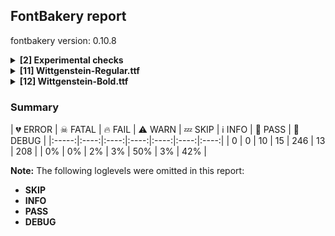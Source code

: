 ## FontBakery report

fontbakery version: 0.10.8

<details><summary><b>[2] Experimental checks</b></summary><div><details><summary>🔥 <b>FAIL:</b> Shapes languages in all GF glyphsets. (<a href="https://font-bakery.readthedocs.io/en/stable/fontbakery/profiles/googlefonts.html#com.google.fonts/check/glyphsets/shape_languages">com.google.fonts/check/glyphsets/shape_languages</a>)</summary><div>


* 🔥 **FAIL** GF_Latin_Core glyphset:

| Language | FAIL messages |
| :--- | :--- |
| nl_Latn (Dutch) | Shaper didn't attach acutecomb to J |
|  ^  | Shaper didn't attach acutecomb to j |
| ro_Latn (Romanian) | in Romanian, S-cedilla should become S-comma-accent; both buffers returned Scedilla=0+548 |

 [code: failed-language-shaping]
</div></details><details><summary>🔥 <b>FAIL:</b> Shapes languages in all GF glyphsets. (<a href="https://font-bakery.readthedocs.io/en/stable/fontbakery/profiles/googlefonts.html#com.google.fonts/check/glyphsets/shape_languages">com.google.fonts/check/glyphsets/shape_languages</a>)</summary><div>


* 🔥 **FAIL** GF_Latin_Core glyphset:

| Language | FAIL messages |
| :--- | :--- |
| nl_Latn (Dutch) | Shaper didn't attach acutecomb to J |
|  ^  | Shaper didn't attach acutecomb to j |
| ro_Latn (Romanian) | in Romanian, S-cedilla should become S-comma-accent; both buffers returned Scedilla=0+548 |

 [code: failed-language-shaping]
</div></details><br></div></details><details><summary><b>[11] Wittgenstein-Regular.ttf</b></summary><div><details><summary>🔥 <b>FAIL:</b> Checking OS/2 Metrics match hhea Metrics. (<a href="https://font-bakery.readthedocs.io/en/stable/fontbakery/profiles/universal.html#com.google.fonts/check/os2_metrics_match_hhea">com.google.fonts/check/os2_metrics_match_hhea</a>)</summary><div>


* 🔥 **FAIL** OS/2 sTypoAscender (950) and hhea ascent (1100) must be equal. [code: ascender]
</div></details><details><summary>🔥 <b>FAIL:</b> Font contains '.notdef' as its first glyph? (<a href="https://font-bakery.readthedocs.io/en/stable/fontbakery/profiles/universal.html#com.google.fonts/check/mandatory_glyphs">com.google.fonts/check/mandatory_glyphs</a>)</summary><div>


* 🔥 **FAIL** The '.notdef' glyph should contain a drawing, but it is blank. [code: notdef-is-blank]
</div></details><details><summary>🔥 <b>FAIL:</b> Check if each glyph has the recommended amount of contours. (<a href="https://font-bakery.readthedocs.io/en/stable/fontbakery/profiles/universal.html#com.google.fonts/check/contour_count">com.google.fonts/check/contour_count</a>)</summary><div>


* 🔥 **FAIL** The following glyphs have no contours even though they were expected to have some:

	- Glyph name: uni00B5	Expected: 1

	- Glyph name: onequarter	Expected: 3 or 4

	- Glyph name: onehalf	Expected: 3

	- Glyph name: threequarters	Expected: 3 or 4

	- Glyph name: pi	Expected: 1

	- Glyph name: uni2016	Expected: 2

	- Glyph name: minute	Expected: 1

	- Glyph name: second	Expected: 2

	- Glyph name: fraction	Expected: 1

	- Glyph name: colonmonetary	Expected: 1 or 3

	- Glyph name: uni20A6	Expected: 1, 3 or 5

	- Glyph name: uni20A9	Expected: 1, 3, 4 or 7

	- Glyph name: dong	Expected: 3 or 4

	- Glyph name: uni20AD	Expected: 1

	- Glyph name: uni20AE	Expected: 1

	- Glyph name: uni20B1	Expected: 1, 2 or 4

	- Glyph name: uni20B2	Expected: 1, 2 or 3

	- Glyph name: uni20B5	Expected: 1 or 2

	- Glyph name: uni20B8	Expected: 2

	- Glyph name: uni20BA	Expected: 1

	- Glyph name: uni20BC	Expected: 1

	- Glyph name: uni20BF	Expected: 3

	- Glyph name: uni2113	Expected: 2

	- Glyph name: uni2126	Expected: 1

	- Glyph name: estimated	Expected: 2

	- Glyph name: uni2153	Expected: 3

	- Glyph name: uni2154	Expected: 1 or 3

	- Glyph name: arrowleft	Expected: 1

	- Glyph name: arrowup	Expected: 1

	- Glyph name: arrowright	Expected: 1

	- Glyph name: arrowdown	Expected: 1

	- Glyph name: arrowboth	Expected: 1

	- Glyph name: arrowupdn	Expected: 1

	- Glyph name: uni2196	Expected: 1

	- Glyph name: uni2197	Expected: 1

	- Glyph name: uni2198	Expected: 1

	- Glyph name: uni2199	Expected: 1

	- Glyph name: emptyset	Expected: 3

	- Glyph name: uni2206	Expected: 2

	- Glyph name: filledbox	Expected: 1

	- Glyph name: uni25A1	Expected: 2

	- Glyph name: uni25AA	Expected: 1

	- Glyph name: uni25AB	Expected: 2

	- Glyph name: triagup	Expected: 1

	- Glyph name: uni25B3	Expected: 2

	- Glyph name: uni25B6	Expected: 1

	- Glyph name: uni25B7	Expected: 2

	- Glyph name: triagdn	Expected: 1

	- Glyph name: uni25BD	Expected: 2

	- Glyph name: uni25C0	Expected: 1

	- Glyph name: uni25C1	Expected: 2

	- Glyph name: uni25C6	Expected: 1

	- Glyph name: uni25C7	Expected: 2

	- Glyph name: circle	Expected: 2

	- Glyph name: uni25CC	Expected: 16 or 12

	- Glyph name: uni25CF	Expected: 1

	- Glyph name: uni27E8	Expected: 1

	- Glyph name: uni27E9	Expected: 1

	- Glyph name: arrowboth	Expected: 1

	- Glyph name: arrowdown	Expected: 1

	- Glyph name: arrowup	Expected: 1

	- Glyph name: arrowupdn	Expected: 1

	- Glyph name: circle	Expected: 2

	- Glyph name: colonmonetary	Expected: 1 or 3

	- Glyph name: dong	Expected: 3 or 4

	- Glyph name: emptyset	Expected: 3

	- Glyph name: estimated	Expected: 2

	- Glyph name: fraction	Expected: 1

	- Glyph name: onehalf	Expected: 3

	- Glyph name: onequarter	Expected: 3 or 4

	- Glyph name: pi	Expected: 1

	- Glyph name: threequarters	Expected: 3 or 4

	- Glyph name: triagdn	Expected: 1

	- Glyph name: triagup	Expected: 1

	- Glyph name: uni00B5	Expected: 1

	- Glyph name: uni2016	Expected: 2

	- Glyph name: uni20A6	Expected: 1, 3 or 5

	- Glyph name: uni20A9	Expected: 1, 3, 4 or 7

	- Glyph name: uni20AD	Expected: 1

	- Glyph name: uni20AE	Expected: 1

	- Glyph name: uni20B1	Expected: 1, 2 or 4

	- Glyph name: uni20B2	Expected: 1, 2 or 3

	- Glyph name: uni20B5	Expected: 1 or 2

	- Glyph name: uni20B8	Expected: 2

	- Glyph name: uni20BA	Expected: 1

	- Glyph name: uni20BC	Expected: 1

	- Glyph name: uni20BF	Expected: 3

	- Glyph name: uni2113	Expected: 2

	- Glyph name: uni2126	Expected: 1

	- Glyph name: uni2196	Expected: 1

	- Glyph name: uni2197	Expected: 1

	- Glyph name: uni2198	Expected: 1

	- Glyph name: uni2199	Expected: 1

	- Glyph name: uni2206	Expected: 2

	- Glyph name: uni25A1	Expected: 2

	- Glyph name: uni25AA	Expected: 1

	- Glyph name: uni25AB	Expected: 2

	- Glyph name: uni25B3	Expected: 2

	- Glyph name: uni25B6	Expected: 1

	- Glyph name: uni25B7	Expected: 2

	- Glyph name: uni25BD	Expected: 2

	- Glyph name: uni25C0	Expected: 1

	- Glyph name: uni25C1	Expected: 2

	- Glyph name: uni25C6	Expected: 1

	- Glyph name: uni25C7	Expected: 2

	- Glyph name: uni25CC	Expected: 16 or 12

	- Glyph name: uni25CF	Expected: 1

	- Glyph name: uni27E8	Expected: 1

	- Glyph name: uni27E9	Expected: 1
 [code: no-contour]
* ⚠ **WARN** This check inspects the glyph outlines and detects the total number of contours in each of them. The expected values are infered from the typical ammounts of contours observed in a large collection of reference font families. The divergences listed below may simply indicate a significantly different design on some of your glyphs. On the other hand, some of these may flag actual bugs in the font such as glyphs mapped to an incorrect codepoint. Please consider reviewing the design and codepoint assignment of these to make sure they are correct.

The following glyphs do not have the recommended number of contours:

	- Glyph name: aogonek	Contours detected: 3	Expected: 2

	- Glyph name: eogonek	Contours detected: 3	Expected: 2

	- Glyph name: Eng	Contours detected: 2	Expected: 1

	- Glyph name: eng	Contours detected: 2	Expected: 1

	- Glyph name: Uogonek	Contours detected: 2	Expected: 1

	- Glyph name: uogonek	Contours detected: 2	Expected: 1

	- Glyph name: lozenge	Contours detected: 12	Expected: 2

	- Glyph name: Eng	Contours detected: 2	Expected: 1

	- Glyph name: Uogonek	Contours detected: 2	Expected: 1

	- Glyph name: aogonek	Contours detected: 3	Expected: 2

	- Glyph name: eng	Contours detected: 2	Expected: 1

	- Glyph name: eogonek	Contours detected: 3	Expected: 2

	- Glyph name: lozenge	Contours detected: 12	Expected: 2

	- Glyph name: uogonek	Contours detected: 2	Expected: 1
 [code: contour-count]
</div></details><details><summary>🔥 <b>FAIL:</b> Check accent of Lcaron, dcaron, lcaron, tcaron (derived from com.google.fonts/check/alt_caron) (<a href="https://font-bakery.readthedocs.io/en/stable/fontbakery/profiles/universal.html#com.google.fonts/check/alt_caron">com.google.fonts/check/alt_caron</a>)</summary><div>


* 🔥 **FAIL** Lcaron uses component uni030C. [code: wrong-mark]
* 🔥 **FAIL** dcaron uses component uni030C. [code: wrong-mark]
* 🔥 **FAIL** lcaron uses component uni030C. [code: wrong-mark]
* 🔥 **FAIL** tcaron uses component uni030C. [code: wrong-mark]
</div></details><details><summary>⚠ <b>WARN:</b> Checking OS/2 achVendID. (<a href="https://font-bakery.readthedocs.io/en/stable/fontbakery/profiles/googlefonts.html#com.google.fonts/check/vendor_id">com.google.fonts/check/vendor_id</a>)</summary><div>


* ⚠ **WARN** OS/2 VendorID value 'TBLD' is not yet recognized. If you registered it recently, then it's safe to ignore this warning message. Otherwise, you should set it to your own unique 4 character code, and register it with Microsoft at https://www.microsoft.com/typography/links/vendorlist.aspx
 [code: unknown]
</div></details><details><summary>⚠ <b>WARN:</b> Check for codepoints not covered by METADATA subsets. (<a href="https://font-bakery.readthedocs.io/en/stable/fontbakery/profiles/googlefonts.html#com.google.fonts/check/metadata/unreachable_subsetting">com.google.fonts/check/metadata/unreachable_subsetting</a>)</summary><div>


* ⚠ **WARN** The following codepoints supported by the font are not covered by
    any subsets defined in the font's metadata file, and will never
    be served. You can solve this by either manually adding additional
    subset declarations to METADATA.pb, or by editing the glyphset
    definitions.

 * U+02C7 CARON: try adding one of: tifinagh, yi, canadian-aboriginal
 * U+02D8 BREVE: try adding one of: yi, canadian-aboriginal
 * U+02D9 DOT ABOVE: try adding one of: yi, canadian-aboriginal
 * U+02DB OGONEK: try adding one of: yi, canadian-aboriginal
 * U+02DD DOUBLE ACUTE ACCENT: not included in any glyphset definition
 * U+0302 COMBINING CIRCUMFLEX ACCENT: try adding one of: cherokee, tifinagh, math, coptic
 * U+0306 COMBINING BREVE: try adding one of: tifinagh, old-permic
 * U+0307 COMBINING DOT ABOVE: try adding one of: coptic, canadian-aboriginal, tai-le, syriac, tifinagh, malayalam, math, old-permic
 * U+030A COMBINING RING ABOVE: try adding syriac
 * U+030B COMBINING DOUBLE ACUTE ACCENT: try adding one of: cherokee, osage
 * U+030C COMBINING CARON: try adding one of: cherokee, tai-le
 * U+0312 COMBINING TURNED COMMA ABOVE: not included in any glyphset definition
 * U+0326 COMBINING COMMA BELOW: not included in any glyphset definition
 * U+0327 COMBINING CEDILLA: not included in any glyphset definition
 * U+0328 COMBINING OGONEK: not included in any glyphset definition
 * U+03C0 GREEK SMALL LETTER PI: try adding one of: greek, math, yi
 * U+0E3F THAI CURRENCY SYMBOL BAHT: try adding thai
 * U+1EBC LATIN CAPITAL LETTER E WITH TILDE: try adding vietnamese
 * U+1EBD LATIN SMALL LETTER E WITH TILDE: try adding vietnamese
 * U+2000 EN QUAD: not included in any glyphset definition
 * U+2001 EM QUAD: not included in any glyphset definition
 * U+2003 EM SPACE: try adding nushu
 * U+2004 THREE-PER-EM SPACE: not included in any glyphset definition
 * U+2005 FOUR-PER-EM SPACE: not included in any glyphset definition
 * U+2006 SIX-PER-EM SPACE: not included in any glyphset definition
 * U+2007 FIGURE SPACE: not included in any glyphset definition
 * U+2008 PUNCTUATION SPACE: not included in any glyphset definition
 * U+200A HAIR SPACE: not included in any glyphset definition
 * U+200C ZERO WIDTH NON-JOINER: try adding one of: buginese, rejang, nko, siddham, syloti-nagri, limbu, modi, tibetan, gujarati, kannada, thai, tai-le, brahmi, kharoshthi, khojki, tifinagh, malayalam, sundanese, mongolian, tai-tham, sogdian, tai-viet, chakma, saurashtra, tagalog, new-tai-lue, grantha, balinese, mahajani, pahawh-hmong, kayah-li, thaana, javanese, sinhala, telugu, gunjala-gondi, newa, phags-pa, psalter-pahlavi, batak, devanagari, dogra, duployan, tagbanwa, hatran, bengali, lepcha, myanmar, cham, oriya, mandaic, manichaean, khmer, khudawadi, tirhuta, gurmukhi, kaithi, tamil, yi, avestan, syriac, warang-citi, sharada, takri, buhid, hanunoo, hanifi-rohingya, meetei-mayek
 * U+200D ZERO WIDTH JOINER: try adding one of: buginese, rejang, nko, siddham, syloti-nagri, limbu, modi, tibetan, gujarati, kannada, thai, tai-le, brahmi, kharoshthi, khojki, tifinagh, malayalam, sundanese, mongolian, tai-tham, tai-viet, chakma, saurashtra, tagalog, new-tai-lue, grantha, balinese, mahajani, pahawh-hmong, kayah-li, thaana, javanese, sinhala, telugu, gunjala-gondi, newa, phags-pa, psalter-pahlavi, batak, devanagari, dogra, duployan, old-hungarian, tagbanwa, bengali, lepcha, myanmar, cham, oriya, emoji, mandaic, manichaean, tirhuta, khudawadi, gurmukhi, kaithi, tamil, yi, avestan, syriac, warang-citi, sharada, takri, buhid, hanunoo, hanifi-rohingya, meetei-mayek
 * U+200E LEFT-TO-RIGHT MARK: try adding one of: phags-pa, syriac, nko, thaana
 * U+200F RIGHT-TO-LEFT MARK: try adding one of: phags-pa, syriac, nko, thaana
 * U+2016 DOUBLE VERTICAL LINE: not included in any glyphset definition
 * U+2021 DOUBLE DAGGER: try adding adlam
 * U+202F NARROW NO-BREAK SPACE: try adding one of: mongolian, yi
 * U+2030 PER MILLE SIGN: try adding adlam
 * U+205F MEDIUM MATHEMATICAL SPACE: not included in any glyphset definition
 * U+2075 SUPERSCRIPT FIVE: not included in any glyphset definition
 * U+2076 SUPERSCRIPT SIX: not included in any glyphset definition
 * U+2077 SUPERSCRIPT SEVEN: not included in any glyphset definition
 * U+2078 SUPERSCRIPT EIGHT: not included in any glyphset definition
 * U+2079 SUPERSCRIPT NINE: not included in any glyphset definition
 * U+2081 SUBSCRIPT ONE: not included in any glyphset definition
 * U+2082 SUBSCRIPT TWO: not included in any glyphset definition
 * U+2083 SUBSCRIPT THREE: not included in any glyphset definition
 * U+2084 SUBSCRIPT FOUR: not included in any glyphset definition
 * U+2085 SUBSCRIPT FIVE: not included in any glyphset definition
 * U+2086 SUBSCRIPT SIX: not included in any glyphset definition
 * U+2087 SUBSCRIPT SEVEN: not included in any glyphset definition
 * U+2088 SUBSCRIPT EIGHT: not included in any glyphset definition
 * U+2089 SUBSCRIPT NINE: not included in any glyphset definition
 * U+2126 OHM SIGN: not included in any glyphset definition
 * U+212E ESTIMATED SYMBOL: not included in any glyphset definition
 * U+2153 VULGAR FRACTION ONE THIRD: not included in any glyphset definition
 * U+2154 VULGAR FRACTION TWO THIRDS: not included in any glyphset definition
 * U+2190 LEFTWARDS ARROW: try adding one of: symbols, math
 * U+2192 RIGHTWARDS ARROW: try adding one of: symbols, math
 * U+2194 LEFT RIGHT ARROW: try adding one of: symbols, emoji, math
 * U+2195 UP DOWN ARROW: try adding one of: symbols, emoji, math
 * U+2196 NORTH WEST ARROW: try adding one of: symbols, emoji, math
 * U+2197 NORTH EAST ARROW: try adding one of: symbols, emoji, math
 * U+2198 SOUTH EAST ARROW: try adding one of: symbols, emoji, math
 * U+2199 SOUTH WEST ARROW: try adding one of: symbols, emoji, math
 * U+2202 PARTIAL DIFFERENTIAL: try adding math
 * U+2205 EMPTY SET: try adding math
 * U+2206 INCREMENT: try adding math
 * U+220F N-ARY PRODUCT: try adding math
 * U+2211 N-ARY SUMMATION: try adding math
 * U+221A SQUARE ROOT: try adding math
 * U+221E INFINITY: try adding math
 * U+222B INTEGRAL: try adding math
 * U+2248 ALMOST EQUAL TO: try adding math
 * U+2260 NOT EQUAL TO: try adding math
 * U+2264 LESS-THAN OR EQUAL TO: try adding math
 * U+2265 GREATER-THAN OR EQUAL TO: try adding math
 * U+25A0 BLACK SQUARE: try adding symbols
 * U+25A1 WHITE SQUARE: try adding symbols
 * U+25AA BLACK SMALL SQUARE: try adding one of: symbols, emoji
 * U+25AB WHITE SMALL SQUARE: try adding one of: symbols, emoji
 * U+25B2 BLACK UP-POINTING TRIANGLE: try adding symbols
 * U+25B3 WHITE UP-POINTING TRIANGLE: try adding one of: symbols, math
 * U+25B4 BLACK UP-POINTING SMALL TRIANGLE: try adding symbols
 * U+25B5 WHITE UP-POINTING SMALL TRIANGLE: try adding symbols
 * U+25B6 BLACK RIGHT-POINTING TRIANGLE: try adding one of: symbols, emoji
 * U+25B7 WHITE RIGHT-POINTING TRIANGLE: try adding one of: symbols, math
 * U+25B8 BLACK RIGHT-POINTING SMALL TRIANGLE: try adding symbols
 * U+25B9 WHITE RIGHT-POINTING SMALL TRIANGLE: try adding symbols
 * U+25BC BLACK DOWN-POINTING TRIANGLE: try adding symbols
 * U+25BD WHITE DOWN-POINTING TRIANGLE: try adding one of: symbols, math
 * U+25BE BLACK DOWN-POINTING SMALL TRIANGLE: try adding symbols
 * U+25BF WHITE DOWN-POINTING SMALL TRIANGLE: try adding symbols
 * U+25C0 BLACK LEFT-POINTING TRIANGLE: try adding one of: symbols, emoji
 * U+25C1 WHITE LEFT-POINTING TRIANGLE: try adding one of: symbols, math
 * U+25C2 BLACK LEFT-POINTING SMALL TRIANGLE: try adding symbols
 * U+25C3 WHITE LEFT-POINTING SMALL TRIANGLE: try adding symbols
 * U+25C6 BLACK DIAMOND: try adding symbols
 * U+25C7 WHITE DIAMOND: try adding symbols
 * U+25CA LOZENGE: try adding one of: symbols, math
 * U+25CB WHITE CIRCLE: try adding symbols
 * U+25CC DOTTED CIRCLE: try adding one of: buginese, nko, siddham, syloti-nagri, khojki, elbasan, wancho, old-permic, sogdian, grantha, balinese, thaana, javanese, telugu, psalter-pahlavi, batak, bengali, lepcha, myanmar, mandaic, ahom, gurmukhi, tamil, takri, hebrew, tai-le, brahmi, music, sundanese, bhaiksuki, mahajani, pahawh-hmong, kayah-li, miao, symbols, duployan, cham, manichaean, marchen, khudawadi, tirhuta, syriac, hanifi-rohingya, rejang, limbu, gujarati, adlam, kannada, thai, kharoshthi, tifinagh, malayalam, osage, mongolian, tai-viet, chakma, tagalog, new-tai-lue, soyombo, gunjala-gondi, phags-pa, dogra, tagbanwa, oriya, sharada, yi, meetei-mayek, buhid, hanunoo, coptic, modi, tibetan, lao, zanabazar-square, sinhala, newa, mende-kikakui, devanagari, masaram-gondi, math, khmer, kaithi, caucasian-albanian, bassa-vah
 * U+25CF BLACK CIRCLE: try adding symbols
 * U+25E6 WHITE BULLET: try adding symbols
 * U+27E8 MATHEMATICAL LEFT ANGLE BRACKET: try adding math
 * U+27E9 MATHEMATICAL RIGHT ANGLE BRACKET: try adding math

Or you can add the above codepoints to one of the subsets supported by the font: `cyrillic-ext`, `latin`, `latin-ext` [code: unreachable-subsetting]
</div></details><details><summary>⚠ <b>WARN:</b> Ensure fonts have ScriptLangTags declared on the 'meta' table. (<a href="https://font-bakery.readthedocs.io/en/stable/fontbakery/profiles/googlefonts.html#com.google.fonts/check/meta/script_lang_tags">com.google.fonts/check/meta/script_lang_tags</a>)</summary><div>


* ⚠ **WARN** This font file does not have a 'meta' table. [code: lacks-meta-table]
</div></details><details><summary>⚠ <b>WARN:</b> Check font contains no unreachable glyphs (<a href="https://font-bakery.readthedocs.io/en/stable/fontbakery/profiles/universal.html#com.google.fonts/check/unreachable_glyphs">com.google.fonts/check/unreachable_glyphs</a>)</summary><div>


* ⚠ **WARN** The following glyphs could not be reached by codepoint or substitution rules:

	- eight.dnom

	- eight.numr

	- eight.tf

	- five.dnom

	- five.numr

	- five.tf

	- four.dnom

	- four.numr

	- four.tf

	- i.loclTRK

	- nine.dnom

	- nine.numr

	- nine.tf

	- one.dnom

	- one.numr

	- one.tf

	- periodcentered.loclCAT

	- periodcentered.loclCAT.case

	- seven.dnom

	- seven.numr

	- seven.tf

	- six.dnom

	- six.numr

	- six.tf

	- three.dnom

	- three.numr

	- three.tf

	- two.dnom

	- two.numr

	- two.tf

	- uni004A0301

	- uni006A0301

	- uni013B.loclMAH

	- uni013C.loclMAH

	- uni0145.loclMAH

	- uni0146.loclMAH

	- uni030C.alt

	- uni0326.loclMAH

	- zero.dnom

	- zero.numr

	- zero.tf

	- zero.zero
 [code: unreachable-glyphs]
</div></details><details><summary>⚠ <b>WARN:</b> Do any segments have colinear vectors? (<a href="https://font-bakery.readthedocs.io/en/stable/fontbakery/profiles/<Section: Outline Correctness Checks>.html#com.google.fonts/check/outline_colinear_vectors">com.google.fonts/check/outline_colinear_vectors</a>)</summary><div>


* ⚠ **WARN** The following glyphs have colinear vectors:

	* b (U+0062): L<<155.0,794.0>--<153.0,718.0>> -> L<<153.0,718.0>--<153.0,466.0>>

	* d (U+0064): L<<483.0,811.0>--<478.0,735.0>> -> L<<478.0,735.0>--<478.0,57.0>>

	* dcaron (U+010F): L<<483.0,811.0>--<478.0,735.0>> -> L<<478.0,735.0>--<478.0,57.0>>

	* dcroat (U+0111): L<<483.0,811.0>--<478.0,735.0>> -> L<<478.0,735.0>--<478.0,639.0>>

	* dotlessi (U+0131): L<<221.0,510.0>--<219.0,434.0>> -> L<<219.0,434.0>--<219.0,51.0>>

	* eng (U+014B): L<<197.0,510.0>--<204.0,434.0>> -> L<<204.0,434.0>--<204.0,431.0>>

	* h (U+0068): L<<196.0,794.0>--<194.0,718.0>> -> L<<194.0,718.0>--<194.0,448.0>>

	* hbar (U+0127): L<<196.0,794.0>--<194.0,718.0>> -> L<<194.0,718.0>--<194.0,639.0>>

	* i (U+0069): L<<221.0,510.0>--<219.0,434.0>> -> L<<219.0,434.0>--<219.0,51.0>>

	* iacute (U+00ED): L<<221.0,510.0>--<219.0,434.0>> -> L<<219.0,434.0>--<219.0,51.0>>

	* icircumflex (U+00EE): L<<221.0,510.0>--<219.0,434.0>> -> L<<219.0,434.0>--<219.0,51.0>>

	* idieresis (U+00EF): L<<221.0,510.0>--<219.0,434.0>> -> L<<219.0,434.0>--<219.0,51.0>>

	* igrave (U+00EC): L<<221.0,510.0>--<219.0,434.0>> -> L<<219.0,434.0>--<219.0,51.0>>

	* ij (U+0133): L<<221.0,510.0>--<219.0,434.0>> -> L<<219.0,434.0>--<219.0,51.0>>

	* ij (U+0133): L<<475.0,510.0>--<473.0,434.0>> -> L<<473.0,434.0>--<473.0,50.0>>

	* imacron (U+012B): L<<221.0,510.0>--<219.0,434.0>> -> L<<219.0,434.0>--<219.0,51.0>>

	* iogonek (U+012F): L<<221.0,510.0>--<219.0,434.0>> -> L<<219.0,434.0>--<219.0,51.0>>

	* itilde (U+0129): L<<221.0,510.0>--<219.0,434.0>> -> L<<219.0,434.0>--<219.0,51.0>>

	* j (U+006A): L<<217.0,510.0>--<215.0,434.0>> -> L<<215.0,434.0>--<215.0,50.0>>

	* k (U+006B): L<<206.0,794.0>--<204.0,718.0>> -> L<<204.0,718.0>--<204.0,255.0>>

	* l (U+006C): L<<211.0,794.0>--<209.0,718.0>> -> L<<209.0,718.0>--<209.0,50.0>>

	* lacute (U+013A): L<<211.0,794.0>--<209.0,718.0>> -> L<<209.0,718.0>--<209.0,50.0>>

	* lcaron (U+013E): L<<211.0,794.0>--<209.0,718.0>> -> L<<209.0,718.0>--<209.0,50.0>>

	* lslash (U+0142): L<<211.0,794.0>--<209.0,718.0>> -> L<<209.0,718.0>--<209.0,454.0>>

	* n (U+006E): L<<197.0,510.0>--<204.0,434.0>> -> L<<204.0,434.0>--<204.0,431.0>>

	* nacute (U+0144): L<<197.0,510.0>--<204.0,434.0>> -> L<<204.0,434.0>--<204.0,431.0>>

	* ncaron (U+0148): L<<197.0,510.0>--<204.0,434.0>> -> L<<204.0,434.0>--<204.0,431.0>>

	* ntilde (U+00F1): L<<197.0,510.0>--<204.0,434.0>> -> L<<204.0,434.0>--<204.0,431.0>>

	* r (U+0072): L<<198.0,509.0>--<202.0,434.0>> -> L<<202.0,434.0>--<202.0,400.0>>

	* racute (U+0155): L<<198.0,509.0>--<202.0,434.0>> -> L<<202.0,434.0>--<202.0,400.0>>

	* rcaron (U+0159): L<<198.0,509.0>--<202.0,434.0>> -> L<<202.0,434.0>--<202.0,400.0>>

	* thorn (U+00FE): L<<201.0,794.0>--<199.0,718.0>> -> L<<199.0,718.0>--<199.0,466.0>>

	* uni0137 (U+0137): L<<206.0,794.0>--<204.0,718.0>> -> L<<204.0,718.0>--<204.0,255.0>>

	* uni013C (U+013C): L<<211.0,794.0>--<209.0,718.0>> -> L<<209.0,718.0>--<209.0,50.0>>

	* uni0146 (U+0146): L<<197.0,510.0>--<204.0,434.0>> -> L<<204.0,434.0>--<204.0,431.0>>

	* uni0157 (U+0157): L<<198.0,509.0>--<202.0,434.0>> -> L<<202.0,434.0>--<202.0,400.0>>

	* uni0237 (U+0237): L<<217.0,510.0>--<215.0,434.0>> -> L<<215.0,434.0>--<215.0,50.0>>

	* uni1EF9 (U+1EF9): L<<491.0,450.0>--<300.0,0.0>> -> L<<300.0,0.0>--<209.0,-216.0>>

	* y (U+0079): L<<491.0,450.0>--<300.0,0.0>> -> L<<300.0,0.0>--<209.0,-216.0>>

	* yacute (U+00FD): L<<491.0,450.0>--<300.0,0.0>> -> L<<300.0,0.0>--<209.0,-216.0>>

	* ycircumflex (U+0177): L<<491.0,450.0>--<300.0,0.0>> -> L<<300.0,0.0>--<209.0,-216.0>>

	* ydieresis (U+00FF): L<<491.0,450.0>--<300.0,0.0>> -> L<<300.0,0.0>--<209.0,-216.0>>

	* ygrave (U+1EF3): L<<491.0,450.0>--<300.0,0.0>> -> L<<300.0,0.0>--<209.0,-216.0>> [code: found-colinear-vectors]
</div></details><details><summary>⚠ <b>WARN:</b> Do outlines contain any semi-vertical or semi-horizontal lines? (<a href="https://font-bakery.readthedocs.io/en/stable/fontbakery/profiles/<Section: Outline Correctness Checks>.html#com.google.fonts/check/outline_semi_vertical">com.google.fonts/check/outline_semi_vertical</a>)</summary><div>


* ⚠ **WARN** The following glyphs have semi-vertical/semi-horizontal lines:

	* four (U+0034): L<<435.0,185.0>--<434.0,0.0>>

	* four (U+0034): L<<436.0,698.0>--<435.0,256.0>>

	* one (U+0031): L<<353.0,700.0>--<351.0,50.0>>

	* section (U+00A7): L<<140.0,-177.0>--<141.0,-38.0>>

	* section (U+00A7): L<<489.0,678.0>--<488.0,549.0>>

	* uni00B9 (U+00B9): L<<353.0,700.0>--<351.0,50.0>>

	* uni2074 (U+2074): L<<435.0,185.0>--<434.0,0.0>>

	* uni2074 (U+2074): L<<436.0,698.0>--<435.0,256.0>>

	* uni2081 (U+2081): L<<353.0,700.0>--<351.0,50.0>>

	* uni2084 (U+2084): L<<435.0,185.0>--<434.0,0.0>>

	* uni2084 (U+2084): L<<436.0,698.0>--<435.0,256.0>> [code: found-semi-vertical]
</div></details><details><summary>⚠ <b>WARN:</b> Ensure soft_dotted characters lose their dot when combined with marks that replace the dot. (<a href="https://font-bakery.readthedocs.io/en/stable/fontbakery/profiles/<Section: Shaping Checks>.html#com.google.fonts/check/soft_dotted">com.google.fonts/check/soft_dotted</a>)</summary><div>


* ⚠ **WARN** The dot of soft dotted characters used in orthographies _must_ disappear in the following strings: i̊ i̋ j̀ j́ j̃ j̄ j̈ į̀ į́ į̂ į̃ į̄ į̌

The dot of soft dotted characters _should_ disappear in other cases, for example: ĭ i̇ ǐ i̒ ĭ̦ i̦̇ i̦̊ i̦̋ ǐ̦ i̦̒ ĭ̧ i̧̇ i̧̊ i̧̋ ǐ̧ i̧̒ ĵ j̆ j̇ j̊

Your font fully covers the following languages that require the soft-dotted feature: Lithuanian (Latn, 2,357,094 speakers). 

Your font does *not* cover the following languages that require the soft-dotted feature: Belarusian (Cyrl, 10,064,517 speakers), Zapotec (Latn, 490,000 speakers), Ukrainian (Cyrl, 29,273,587 speakers), Navajo (Latn, 166,319 speakers), Southern Kisi (Latn, 360,000 speakers), Sar (Latn, 500,000 speakers), Gulay (Latn, 250,478 speakers), Koonzime (Latn, 40,000 speakers), Ma’di (Latn, 584,000 speakers), Fur (Latn, 1,230,163 speakers), Bafut (Latn, 158,146 speakers), Ejagham (Latn, 120,000 speakers), Mfumte (Latn, 79,000 speakers), Dutch (Latn, 31,709,104 speakers), Ijo, Southeast (Latn, 2,471,000 speakers), Avokaya (Latn, 100,000 speakers), Basaa (Latn, 332,940 speakers), Dan (Latn, 1,099,244 speakers), Ebira (Latn, 2,200,000 speakers), Mango (Latn, 77,000 speakers), Nateni (Latn, 100,000 speakers), Lugbara (Latn, 2,200,000 speakers), Mundani (Latn, 34,000 speakers), Bete-Bendi (Latn, 100,000 speakers), South Central Banda (Latn, 244,000 speakers), Aghem (Latn, 38,843 speakers), Kom (Latn, 360,685 speakers), Nzakara (Latn, 50,000 speakers), Igbo (Latn, 27,823,640 speakers). [code: soft-dotted]
</div></details><br></div></details><details><summary><b>[12] Wittgenstein-Bold.ttf</b></summary><div><details><summary>🔥 <b>FAIL:</b> Checking OS/2 Metrics match hhea Metrics. (<a href="https://font-bakery.readthedocs.io/en/stable/fontbakery/profiles/universal.html#com.google.fonts/check/os2_metrics_match_hhea">com.google.fonts/check/os2_metrics_match_hhea</a>)</summary><div>


* 🔥 **FAIL** OS/2 sTypoAscender (950) and hhea ascent (1100) must be equal. [code: ascender]
</div></details><details><summary>🔥 <b>FAIL:</b> Font contains '.notdef' as its first glyph? (<a href="https://font-bakery.readthedocs.io/en/stable/fontbakery/profiles/universal.html#com.google.fonts/check/mandatory_glyphs">com.google.fonts/check/mandatory_glyphs</a>)</summary><div>


* 🔥 **FAIL** The '.notdef' glyph should contain a drawing, but it is blank. [code: notdef-is-blank]
</div></details><details><summary>🔥 <b>FAIL:</b> Check if each glyph has the recommended amount of contours. (<a href="https://font-bakery.readthedocs.io/en/stable/fontbakery/profiles/universal.html#com.google.fonts/check/contour_count">com.google.fonts/check/contour_count</a>)</summary><div>


* 🔥 **FAIL** The following glyphs have no contours even though they were expected to have some:

	- Glyph name: uni00B5	Expected: 1

	- Glyph name: onequarter	Expected: 3 or 4

	- Glyph name: onehalf	Expected: 3

	- Glyph name: threequarters	Expected: 3 or 4

	- Glyph name: pi	Expected: 1

	- Glyph name: uni2016	Expected: 2

	- Glyph name: minute	Expected: 1

	- Glyph name: second	Expected: 2

	- Glyph name: fraction	Expected: 1

	- Glyph name: colonmonetary	Expected: 1 or 3

	- Glyph name: uni20A6	Expected: 1, 3 or 5

	- Glyph name: uni20A9	Expected: 1, 3, 4 or 7

	- Glyph name: dong	Expected: 3 or 4

	- Glyph name: uni20AD	Expected: 1

	- Glyph name: uni20AE	Expected: 1

	- Glyph name: uni20B1	Expected: 1, 2 or 4

	- Glyph name: uni20B2	Expected: 1, 2 or 3

	- Glyph name: uni20B5	Expected: 1 or 2

	- Glyph name: uni20B8	Expected: 2

	- Glyph name: uni20BA	Expected: 1

	- Glyph name: uni20BC	Expected: 1

	- Glyph name: uni20BF	Expected: 3

	- Glyph name: uni2113	Expected: 2

	- Glyph name: uni2126	Expected: 1

	- Glyph name: estimated	Expected: 2

	- Glyph name: uni2153	Expected: 3

	- Glyph name: uni2154	Expected: 1 or 3

	- Glyph name: arrowleft	Expected: 1

	- Glyph name: arrowup	Expected: 1

	- Glyph name: arrowright	Expected: 1

	- Glyph name: arrowdown	Expected: 1

	- Glyph name: arrowboth	Expected: 1

	- Glyph name: arrowupdn	Expected: 1

	- Glyph name: uni2196	Expected: 1

	- Glyph name: uni2197	Expected: 1

	- Glyph name: uni2198	Expected: 1

	- Glyph name: uni2199	Expected: 1

	- Glyph name: emptyset	Expected: 3

	- Glyph name: uni2206	Expected: 2

	- Glyph name: filledbox	Expected: 1

	- Glyph name: uni25A1	Expected: 2

	- Glyph name: uni25AA	Expected: 1

	- Glyph name: uni25AB	Expected: 2

	- Glyph name: triagup	Expected: 1

	- Glyph name: uni25B3	Expected: 2

	- Glyph name: uni25B6	Expected: 1

	- Glyph name: uni25B7	Expected: 2

	- Glyph name: triagdn	Expected: 1

	- Glyph name: uni25BD	Expected: 2

	- Glyph name: uni25C0	Expected: 1

	- Glyph name: uni25C1	Expected: 2

	- Glyph name: uni25C6	Expected: 1

	- Glyph name: uni25C7	Expected: 2

	- Glyph name: circle	Expected: 2

	- Glyph name: uni25CC	Expected: 16 or 12

	- Glyph name: uni25CF	Expected: 1

	- Glyph name: uni27E8	Expected: 1

	- Glyph name: uni27E9	Expected: 1

	- Glyph name: arrowboth	Expected: 1

	- Glyph name: arrowdown	Expected: 1

	- Glyph name: arrowup	Expected: 1

	- Glyph name: arrowupdn	Expected: 1

	- Glyph name: circle	Expected: 2

	- Glyph name: colonmonetary	Expected: 1 or 3

	- Glyph name: dong	Expected: 3 or 4

	- Glyph name: emptyset	Expected: 3

	- Glyph name: estimated	Expected: 2

	- Glyph name: fraction	Expected: 1

	- Glyph name: onehalf	Expected: 3

	- Glyph name: onequarter	Expected: 3 or 4

	- Glyph name: pi	Expected: 1

	- Glyph name: threequarters	Expected: 3 or 4

	- Glyph name: triagdn	Expected: 1

	- Glyph name: triagup	Expected: 1

	- Glyph name: uni00B5	Expected: 1

	- Glyph name: uni2016	Expected: 2

	- Glyph name: uni20A6	Expected: 1, 3 or 5

	- Glyph name: uni20A9	Expected: 1, 3, 4 or 7

	- Glyph name: uni20AD	Expected: 1

	- Glyph name: uni20AE	Expected: 1

	- Glyph name: uni20B1	Expected: 1, 2 or 4

	- Glyph name: uni20B2	Expected: 1, 2 or 3

	- Glyph name: uni20B5	Expected: 1 or 2

	- Glyph name: uni20B8	Expected: 2

	- Glyph name: uni20BA	Expected: 1

	- Glyph name: uni20BC	Expected: 1

	- Glyph name: uni20BF	Expected: 3

	- Glyph name: uni2113	Expected: 2

	- Glyph name: uni2126	Expected: 1

	- Glyph name: uni2196	Expected: 1

	- Glyph name: uni2197	Expected: 1

	- Glyph name: uni2198	Expected: 1

	- Glyph name: uni2199	Expected: 1

	- Glyph name: uni2206	Expected: 2

	- Glyph name: uni25A1	Expected: 2

	- Glyph name: uni25AA	Expected: 1

	- Glyph name: uni25AB	Expected: 2

	- Glyph name: uni25B3	Expected: 2

	- Glyph name: uni25B6	Expected: 1

	- Glyph name: uni25B7	Expected: 2

	- Glyph name: uni25BD	Expected: 2

	- Glyph name: uni25C0	Expected: 1

	- Glyph name: uni25C1	Expected: 2

	- Glyph name: uni25C6	Expected: 1

	- Glyph name: uni25C7	Expected: 2

	- Glyph name: uni25CC	Expected: 16 or 12

	- Glyph name: uni25CF	Expected: 1

	- Glyph name: uni27E8	Expected: 1

	- Glyph name: uni27E9	Expected: 1
 [code: no-contour]
* ⚠ **WARN** This check inspects the glyph outlines and detects the total number of contours in each of them. The expected values are infered from the typical ammounts of contours observed in a large collection of reference font families. The divergences listed below may simply indicate a significantly different design on some of your glyphs. On the other hand, some of these may flag actual bugs in the font such as glyphs mapped to an incorrect codepoint. Please consider reviewing the design and codepoint assignment of these to make sure they are correct.

The following glyphs do not have the recommended number of contours:

	- Glyph name: aogonek	Contours detected: 3	Expected: 2

	- Glyph name: eogonek	Contours detected: 3	Expected: 2

	- Glyph name: Eng	Contours detected: 2	Expected: 1

	- Glyph name: eng	Contours detected: 2	Expected: 1

	- Glyph name: Uogonek	Contours detected: 2	Expected: 1

	- Glyph name: uogonek	Contours detected: 2	Expected: 1

	- Glyph name: lozenge	Contours detected: 12	Expected: 2

	- Glyph name: Eng	Contours detected: 2	Expected: 1

	- Glyph name: Uogonek	Contours detected: 2	Expected: 1

	- Glyph name: aogonek	Contours detected: 3	Expected: 2

	- Glyph name: eng	Contours detected: 2	Expected: 1

	- Glyph name: eogonek	Contours detected: 3	Expected: 2

	- Glyph name: lozenge	Contours detected: 12	Expected: 2

	- Glyph name: uogonek	Contours detected: 2	Expected: 1
 [code: contour-count]
</div></details><details><summary>🔥 <b>FAIL:</b> Check accent of Lcaron, dcaron, lcaron, tcaron (derived from com.google.fonts/check/alt_caron) (<a href="https://font-bakery.readthedocs.io/en/stable/fontbakery/profiles/universal.html#com.google.fonts/check/alt_caron">com.google.fonts/check/alt_caron</a>)</summary><div>


* 🔥 **FAIL** Lcaron uses component uni030C. [code: wrong-mark]
* 🔥 **FAIL** dcaron uses component uni030C. [code: wrong-mark]
* 🔥 **FAIL** lcaron uses component uni030C. [code: wrong-mark]
* 🔥 **FAIL** tcaron uses component uni030C. [code: wrong-mark]
</div></details><details><summary>⚠ <b>WARN:</b> Checking OS/2 achVendID. (<a href="https://font-bakery.readthedocs.io/en/stable/fontbakery/profiles/googlefonts.html#com.google.fonts/check/vendor_id">com.google.fonts/check/vendor_id</a>)</summary><div>


* ⚠ **WARN** OS/2 VendorID value 'TBLD' is not yet recognized. If you registered it recently, then it's safe to ignore this warning message. Otherwise, you should set it to your own unique 4 character code, and register it with Microsoft at https://www.microsoft.com/typography/links/vendorlist.aspx
 [code: unknown]
</div></details><details><summary>⚠ <b>WARN:</b> Check for codepoints not covered by METADATA subsets. (<a href="https://font-bakery.readthedocs.io/en/stable/fontbakery/profiles/googlefonts.html#com.google.fonts/check/metadata/unreachable_subsetting">com.google.fonts/check/metadata/unreachable_subsetting</a>)</summary><div>


* ⚠ **WARN** The following codepoints supported by the font are not covered by
    any subsets defined in the font's metadata file, and will never
    be served. You can solve this by either manually adding additional
    subset declarations to METADATA.pb, or by editing the glyphset
    definitions.

 * U+02C7 CARON: try adding one of: tifinagh, yi, canadian-aboriginal
 * U+02D8 BREVE: try adding one of: yi, canadian-aboriginal
 * U+02D9 DOT ABOVE: try adding one of: yi, canadian-aboriginal
 * U+02DB OGONEK: try adding one of: yi, canadian-aboriginal
 * U+02DD DOUBLE ACUTE ACCENT: not included in any glyphset definition
 * U+0302 COMBINING CIRCUMFLEX ACCENT: try adding one of: cherokee, tifinagh, math, coptic
 * U+0306 COMBINING BREVE: try adding one of: tifinagh, old-permic
 * U+0307 COMBINING DOT ABOVE: try adding one of: coptic, canadian-aboriginal, tai-le, syriac, tifinagh, malayalam, math, old-permic
 * U+030A COMBINING RING ABOVE: try adding syriac
 * U+030B COMBINING DOUBLE ACUTE ACCENT: try adding one of: cherokee, osage
 * U+030C COMBINING CARON: try adding one of: cherokee, tai-le
 * U+0312 COMBINING TURNED COMMA ABOVE: not included in any glyphset definition
 * U+0326 COMBINING COMMA BELOW: not included in any glyphset definition
 * U+0327 COMBINING CEDILLA: not included in any glyphset definition
 * U+0328 COMBINING OGONEK: not included in any glyphset definition
 * U+03C0 GREEK SMALL LETTER PI: try adding one of: greek, math, yi
 * U+0E3F THAI CURRENCY SYMBOL BAHT: try adding thai
 * U+1EBC LATIN CAPITAL LETTER E WITH TILDE: try adding vietnamese
 * U+1EBD LATIN SMALL LETTER E WITH TILDE: try adding vietnamese
 * U+2000 EN QUAD: not included in any glyphset definition
 * U+2001 EM QUAD: not included in any glyphset definition
 * U+2003 EM SPACE: try adding nushu
 * U+2004 THREE-PER-EM SPACE: not included in any glyphset definition
 * U+2005 FOUR-PER-EM SPACE: not included in any glyphset definition
 * U+2006 SIX-PER-EM SPACE: not included in any glyphset definition
 * U+2007 FIGURE SPACE: not included in any glyphset definition
 * U+2008 PUNCTUATION SPACE: not included in any glyphset definition
 * U+200A HAIR SPACE: not included in any glyphset definition
 * U+200C ZERO WIDTH NON-JOINER: try adding one of: buginese, rejang, nko, siddham, syloti-nagri, limbu, modi, tibetan, gujarati, kannada, thai, tai-le, brahmi, kharoshthi, khojki, tifinagh, malayalam, sundanese, mongolian, tai-tham, sogdian, tai-viet, chakma, saurashtra, tagalog, new-tai-lue, grantha, balinese, mahajani, pahawh-hmong, kayah-li, thaana, javanese, sinhala, telugu, gunjala-gondi, newa, phags-pa, psalter-pahlavi, batak, devanagari, dogra, duployan, tagbanwa, hatran, bengali, lepcha, myanmar, cham, oriya, mandaic, manichaean, khmer, khudawadi, tirhuta, gurmukhi, kaithi, tamil, yi, avestan, syriac, warang-citi, sharada, takri, buhid, hanunoo, hanifi-rohingya, meetei-mayek
 * U+200D ZERO WIDTH JOINER: try adding one of: buginese, rejang, nko, siddham, syloti-nagri, limbu, modi, tibetan, gujarati, kannada, thai, tai-le, brahmi, kharoshthi, khojki, tifinagh, malayalam, sundanese, mongolian, tai-tham, tai-viet, chakma, saurashtra, tagalog, new-tai-lue, grantha, balinese, mahajani, pahawh-hmong, kayah-li, thaana, javanese, sinhala, telugu, gunjala-gondi, newa, phags-pa, psalter-pahlavi, batak, devanagari, dogra, duployan, old-hungarian, tagbanwa, bengali, lepcha, myanmar, cham, oriya, emoji, mandaic, manichaean, tirhuta, khudawadi, gurmukhi, kaithi, tamil, yi, avestan, syriac, warang-citi, sharada, takri, buhid, hanunoo, hanifi-rohingya, meetei-mayek
 * U+200E LEFT-TO-RIGHT MARK: try adding one of: phags-pa, syriac, nko, thaana
 * U+200F RIGHT-TO-LEFT MARK: try adding one of: phags-pa, syriac, nko, thaana
 * U+2016 DOUBLE VERTICAL LINE: not included in any glyphset definition
 * U+2021 DOUBLE DAGGER: try adding adlam
 * U+202F NARROW NO-BREAK SPACE: try adding one of: mongolian, yi
 * U+2030 PER MILLE SIGN: try adding adlam
 * U+205F MEDIUM MATHEMATICAL SPACE: not included in any glyphset definition
 * U+2075 SUPERSCRIPT FIVE: not included in any glyphset definition
 * U+2076 SUPERSCRIPT SIX: not included in any glyphset definition
 * U+2077 SUPERSCRIPT SEVEN: not included in any glyphset definition
 * U+2078 SUPERSCRIPT EIGHT: not included in any glyphset definition
 * U+2079 SUPERSCRIPT NINE: not included in any glyphset definition
 * U+2081 SUBSCRIPT ONE: not included in any glyphset definition
 * U+2082 SUBSCRIPT TWO: not included in any glyphset definition
 * U+2083 SUBSCRIPT THREE: not included in any glyphset definition
 * U+2084 SUBSCRIPT FOUR: not included in any glyphset definition
 * U+2085 SUBSCRIPT FIVE: not included in any glyphset definition
 * U+2086 SUBSCRIPT SIX: not included in any glyphset definition
 * U+2087 SUBSCRIPT SEVEN: not included in any glyphset definition
 * U+2088 SUBSCRIPT EIGHT: not included in any glyphset definition
 * U+2089 SUBSCRIPT NINE: not included in any glyphset definition
 * U+2126 OHM SIGN: not included in any glyphset definition
 * U+212E ESTIMATED SYMBOL: not included in any glyphset definition
 * U+2153 VULGAR FRACTION ONE THIRD: not included in any glyphset definition
 * U+2154 VULGAR FRACTION TWO THIRDS: not included in any glyphset definition
 * U+2190 LEFTWARDS ARROW: try adding one of: symbols, math
 * U+2192 RIGHTWARDS ARROW: try adding one of: symbols, math
 * U+2194 LEFT RIGHT ARROW: try adding one of: symbols, emoji, math
 * U+2195 UP DOWN ARROW: try adding one of: symbols, emoji, math
 * U+2196 NORTH WEST ARROW: try adding one of: symbols, emoji, math
 * U+2197 NORTH EAST ARROW: try adding one of: symbols, emoji, math
 * U+2198 SOUTH EAST ARROW: try adding one of: symbols, emoji, math
 * U+2199 SOUTH WEST ARROW: try adding one of: symbols, emoji, math
 * U+2202 PARTIAL DIFFERENTIAL: try adding math
 * U+2205 EMPTY SET: try adding math
 * U+2206 INCREMENT: try adding math
 * U+220F N-ARY PRODUCT: try adding math
 * U+2211 N-ARY SUMMATION: try adding math
 * U+221A SQUARE ROOT: try adding math
 * U+221E INFINITY: try adding math
 * U+222B INTEGRAL: try adding math
 * U+2248 ALMOST EQUAL TO: try adding math
 * U+2260 NOT EQUAL TO: try adding math
 * U+2264 LESS-THAN OR EQUAL TO: try adding math
 * U+2265 GREATER-THAN OR EQUAL TO: try adding math
 * U+25A0 BLACK SQUARE: try adding symbols
 * U+25A1 WHITE SQUARE: try adding symbols
 * U+25AA BLACK SMALL SQUARE: try adding one of: symbols, emoji
 * U+25AB WHITE SMALL SQUARE: try adding one of: symbols, emoji
 * U+25B2 BLACK UP-POINTING TRIANGLE: try adding symbols
 * U+25B3 WHITE UP-POINTING TRIANGLE: try adding one of: symbols, math
 * U+25B4 BLACK UP-POINTING SMALL TRIANGLE: try adding symbols
 * U+25B5 WHITE UP-POINTING SMALL TRIANGLE: try adding symbols
 * U+25B6 BLACK RIGHT-POINTING TRIANGLE: try adding one of: symbols, emoji
 * U+25B7 WHITE RIGHT-POINTING TRIANGLE: try adding one of: symbols, math
 * U+25B8 BLACK RIGHT-POINTING SMALL TRIANGLE: try adding symbols
 * U+25B9 WHITE RIGHT-POINTING SMALL TRIANGLE: try adding symbols
 * U+25BC BLACK DOWN-POINTING TRIANGLE: try adding symbols
 * U+25BD WHITE DOWN-POINTING TRIANGLE: try adding one of: symbols, math
 * U+25BE BLACK DOWN-POINTING SMALL TRIANGLE: try adding symbols
 * U+25BF WHITE DOWN-POINTING SMALL TRIANGLE: try adding symbols
 * U+25C0 BLACK LEFT-POINTING TRIANGLE: try adding one of: symbols, emoji
 * U+25C1 WHITE LEFT-POINTING TRIANGLE: try adding one of: symbols, math
 * U+25C2 BLACK LEFT-POINTING SMALL TRIANGLE: try adding symbols
 * U+25C3 WHITE LEFT-POINTING SMALL TRIANGLE: try adding symbols
 * U+25C6 BLACK DIAMOND: try adding symbols
 * U+25C7 WHITE DIAMOND: try adding symbols
 * U+25CA LOZENGE: try adding one of: symbols, math
 * U+25CB WHITE CIRCLE: try adding symbols
 * U+25CC DOTTED CIRCLE: try adding one of: buginese, nko, siddham, syloti-nagri, khojki, elbasan, wancho, old-permic, sogdian, grantha, balinese, thaana, javanese, telugu, psalter-pahlavi, batak, bengali, lepcha, myanmar, mandaic, ahom, gurmukhi, tamil, takri, hebrew, tai-le, brahmi, music, sundanese, bhaiksuki, mahajani, pahawh-hmong, kayah-li, miao, symbols, duployan, cham, manichaean, marchen, khudawadi, tirhuta, syriac, hanifi-rohingya, rejang, limbu, gujarati, adlam, kannada, thai, kharoshthi, tifinagh, malayalam, osage, mongolian, tai-viet, chakma, tagalog, new-tai-lue, soyombo, gunjala-gondi, phags-pa, dogra, tagbanwa, oriya, sharada, yi, meetei-mayek, buhid, hanunoo, coptic, modi, tibetan, lao, zanabazar-square, sinhala, newa, mende-kikakui, devanagari, masaram-gondi, math, khmer, kaithi, caucasian-albanian, bassa-vah
 * U+25CF BLACK CIRCLE: try adding symbols
 * U+25E6 WHITE BULLET: try adding symbols
 * U+27E8 MATHEMATICAL LEFT ANGLE BRACKET: try adding math
 * U+27E9 MATHEMATICAL RIGHT ANGLE BRACKET: try adding math

Or you can add the above codepoints to one of the subsets supported by the font: `cyrillic-ext`, `latin`, `latin-ext` [code: unreachable-subsetting]
</div></details><details><summary>⚠ <b>WARN:</b> Ensure fonts have ScriptLangTags declared on the 'meta' table. (<a href="https://font-bakery.readthedocs.io/en/stable/fontbakery/profiles/googlefonts.html#com.google.fonts/check/meta/script_lang_tags">com.google.fonts/check/meta/script_lang_tags</a>)</summary><div>


* ⚠ **WARN** This font file does not have a 'meta' table. [code: lacks-meta-table]
</div></details><details><summary>⚠ <b>WARN:</b> Check font contains no unreachable glyphs (<a href="https://font-bakery.readthedocs.io/en/stable/fontbakery/profiles/universal.html#com.google.fonts/check/unreachable_glyphs">com.google.fonts/check/unreachable_glyphs</a>)</summary><div>


* ⚠ **WARN** The following glyphs could not be reached by codepoint or substitution rules:

	- eight.dnom

	- eight.numr

	- eight.tf

	- five.dnom

	- five.numr

	- five.tf

	- four.dnom

	- four.numr

	- four.tf

	- i.loclTRK

	- nine.dnom

	- nine.numr

	- nine.tf

	- one.dnom

	- one.numr

	- one.tf

	- periodcentered.loclCAT

	- periodcentered.loclCAT.case

	- seven.dnom

	- seven.numr

	- seven.tf

	- six.dnom

	- six.numr

	- six.tf

	- three.dnom

	- three.numr

	- three.tf

	- two.dnom

	- two.numr

	- two.tf

	- uni004A0301

	- uni006A0301

	- uni013B.loclMAH

	- uni013C.loclMAH

	- uni0145.loclMAH

	- uni0146.loclMAH

	- uni030C.alt

	- uni0326.loclMAH

	- zero.dnom

	- zero.numr

	- zero.tf

	- zero.zero
 [code: unreachable-glyphs]
</div></details><details><summary>⚠ <b>WARN:</b> Do any segments have colinear vectors? (<a href="https://font-bakery.readthedocs.io/en/stable/fontbakery/profiles/<Section: Outline Correctness Checks>.html#com.google.fonts/check/outline_colinear_vectors">com.google.fonts/check/outline_colinear_vectors</a>)</summary><div>


* ⚠ **WARN** The following glyphs have colinear vectors:

	* b (U+0062): L<<181.0,788.0>--<179.0,718.0>> -> L<<179.0,718.0>--<179.0,489.0>>

	* d (U+0064): L<<509.0,805.0>--<504.0,735.0>> -> L<<504.0,735.0>--<504.0,56.0>>

	* dcaron (U+010F): L<<509.0,805.0>--<504.0,735.0>> -> L<<504.0,735.0>--<504.0,56.0>>

	* dcroat (U+0111): L<<509.0,805.0>--<504.0,735.0>> -> L<<504.0,735.0>--<504.0,641.0>>

	* dotlessi (U+0131): L<<247.0,504.0>--<245.0,434.0>> -> L<<245.0,434.0>--<245.0,47.0>>

	* h (U+0068): L<<222.0,788.0>--<220.0,718.0>> -> L<<220.0,718.0>--<220.0,478.0>>

	* hbar (U+0127): L<<222.0,788.0>--<220.0,718.0>> -> L<<220.0,718.0>--<220.0,641.0>>

	* i (U+0069): L<<247.0,504.0>--<245.0,434.0>> -> L<<245.0,434.0>--<245.0,47.0>>

	* iacute (U+00ED): L<<247.0,504.0>--<245.0,434.0>> -> L<<245.0,434.0>--<245.0,47.0>>

	* icircumflex (U+00EE): L<<247.0,504.0>--<245.0,434.0>> -> L<<245.0,434.0>--<245.0,47.0>>

	* idieresis (U+00EF): L<<247.0,504.0>--<245.0,434.0>> -> L<<245.0,434.0>--<245.0,47.0>>

	* igrave (U+00EC): L<<247.0,504.0>--<245.0,434.0>> -> L<<245.0,434.0>--<245.0,47.0>>

	* ij (U+0133): L<<247.0,504.0>--<245.0,434.0>> -> L<<245.0,434.0>--<245.0,47.0>>

	* ij (U+0133): L<<501.0,504.0>--<499.0,434.0>> -> L<<499.0,434.0>--<499.0,52.0>>

	* imacron (U+012B): L<<247.0,504.0>--<245.0,434.0>> -> L<<245.0,434.0>--<245.0,47.0>>

	* iogonek (U+012F): L<<247.0,504.0>--<245.0,434.0>> -> L<<245.0,434.0>--<245.0,47.0>>

	* itilde (U+0129): L<<247.0,504.0>--<245.0,434.0>> -> L<<245.0,434.0>--<245.0,47.0>>

	* j (U+006A): L<<243.0,504.0>--<241.0,434.0>> -> L<<241.0,434.0>--<241.0,52.0>>

	* k (U+006B): L<<232.0,788.0>--<230.0,718.0>> -> L<<230.0,718.0>--<230.0,305.0>>

	* l (U+006C): L<<237.0,788.0>--<235.0,718.0>> -> L<<235.0,718.0>--<235.0,48.0>>

	* lacute (U+013A): L<<237.0,788.0>--<235.0,718.0>> -> L<<235.0,718.0>--<235.0,48.0>>

	* lcaron (U+013E): L<<237.0,788.0>--<235.0,718.0>> -> L<<235.0,718.0>--<235.0,48.0>>

	* lslash (U+0142): L<<237.0,788.0>--<235.0,718.0>> -> L<<235.0,718.0>--<235.0,477.0>>

	* thorn (U+00FE): L<<227.0,788.0>--<225.0,718.0>> -> L<<225.0,718.0>--<225.0,491.0>>

	* uni0137 (U+0137): L<<232.0,788.0>--<230.0,718.0>> -> L<<230.0,718.0>--<230.0,305.0>>

	* uni013C (U+013C): L<<237.0,788.0>--<235.0,718.0>> -> L<<235.0,718.0>--<235.0,48.0>>

	* uni0237 (U+0237): L<<243.0,504.0>--<241.0,434.0>> -> L<<241.0,434.0>--<241.0,52.0>> [code: found-colinear-vectors]
</div></details><details><summary>⚠ <b>WARN:</b> Do outlines contain any jaggy segments? (<a href="https://font-bakery.readthedocs.io/en/stable/fontbakery/profiles/<Section: Outline Correctness Checks>.html#com.google.fonts/check/outline_jaggy_segments">com.google.fonts/check/outline_jaggy_segments</a>)</summary><div>


* ⚠ **WARN** The following glyphs have jaggy segments:

	* C (U+0043): B<<421.0,666.5>-<379.0,679.0>-<341.0,672.0>>/L<<341.0,672.0>--<341.0,672.0>> = 10.437475351118158

	* C (U+0043): B<<429.5,-14.5>-<392.0,-19.0>-<363.0,-16.0>>/L<<363.0,-16.0>--<363.0,-16.0>> = 5.906141113770497

	* C (U+0043): L<<341.0,672.0>--<341.0,672.0>>/B<<341.0,672.0>-<294.0,665.0>-<257.0,631.5>> = 8.471144633014832

	* C (U+0043): L<<363.0,-16.0>--<363.0,-16.0>>/B<<363.0,-16.0>-<263.0,-11.0>-<184.5,36.0>> = 2.862405226111651

	* Cacute (U+0106): B<<421.0,666.5>-<379.0,679.0>-<341.0,672.0>>/L<<341.0,672.0>--<341.0,672.0>> = 10.437475351118158

	* Cacute (U+0106): B<<429.5,-14.5>-<392.0,-19.0>-<363.0,-16.0>>/L<<363.0,-16.0>--<363.0,-16.0>> = 5.906141113770497

	* Cacute (U+0106): L<<341.0,672.0>--<341.0,672.0>>/B<<341.0,672.0>-<294.0,665.0>-<257.0,631.5>> = 8.471144633014832

	* Cacute (U+0106): L<<363.0,-16.0>--<363.0,-16.0>>/B<<363.0,-16.0>-<263.0,-11.0>-<184.5,36.0>> = 2.862405226111651

	* Ccaron (U+010C): B<<421.0,666.5>-<379.0,679.0>-<341.0,672.0>>/L<<341.0,672.0>--<341.0,672.0>> = 10.437475351118158

	* Ccaron (U+010C): B<<429.5,-14.5>-<392.0,-19.0>-<363.0,-16.0>>/L<<363.0,-16.0>--<363.0,-16.0>> = 5.906141113770497

	* Ccaron (U+010C): L<<341.0,672.0>--<341.0,672.0>>/B<<341.0,672.0>-<294.0,665.0>-<257.0,631.5>> = 8.471144633014832

	* Ccaron (U+010C): L<<363.0,-16.0>--<363.0,-16.0>>/B<<363.0,-16.0>-<263.0,-11.0>-<184.5,36.0>> = 2.862405226111651

	* Ccedilla (U+00C7): B<<421.0,666.5>-<379.0,679.0>-<341.0,672.0>>/L<<341.0,672.0>--<341.0,672.0>> = 10.437475351118158

	* Ccedilla (U+00C7): B<<429.5,-14.5>-<392.0,-19.0>-<363.0,-16.0>>/L<<363.0,-16.0>--<363.0,-16.0>> = 5.906141113770497

	* Ccedilla (U+00C7): L<<341.0,672.0>--<341.0,672.0>>/B<<341.0,672.0>-<294.0,665.0>-<257.0,631.5>> = 8.471144633014832

	* Ccedilla (U+00C7): L<<363.0,-16.0>--<363.0,-16.0>>/B<<363.0,-16.0>-<263.0,-11.0>-<184.5,36.0>> = 2.862405226111651

	* Cdotaccent (U+010A): B<<421.0,666.5>-<379.0,679.0>-<341.0,672.0>>/L<<341.0,672.0>--<341.0,672.0>> = 10.437475351118158

	* Cdotaccent (U+010A): B<<429.5,-14.5>-<392.0,-19.0>-<363.0,-16.0>>/L<<363.0,-16.0>--<363.0,-16.0>> = 5.906141113770497

	* Cdotaccent (U+010A): L<<341.0,672.0>--<341.0,672.0>>/B<<341.0,672.0>-<294.0,665.0>-<257.0,631.5>> = 8.471144633014832

	* Cdotaccent (U+010A): L<<363.0,-16.0>--<363.0,-16.0>>/B<<363.0,-16.0>-<263.0,-11.0>-<184.5,36.0>> = 2.862405226111651

	* G (U+0047): B<<502.0,647.0>-<456.0,669.0>-<402.0,673.0>>/L<<402.0,673.0>--<402.0,673.0>> = 4.236394799058849

	* G (U+0047): L<<546.0,252.0>--<549.0,252.0>>/L<<549.0,252.0>--<415.0,283.0>> = 13.025840646870815

	* Gbreve (U+011E): B<<502.0,647.0>-<456.0,669.0>-<402.0,673.0>>/L<<402.0,673.0>--<402.0,673.0>> = 4.236394799058849

	* Gbreve (U+011E): L<<546.0,252.0>--<549.0,252.0>>/L<<549.0,252.0>--<415.0,283.0>> = 13.025840646870815

	* Gdotaccent (U+0120): B<<502.0,647.0>-<456.0,669.0>-<402.0,673.0>>/L<<402.0,673.0>--<402.0,673.0>> = 4.236394799058849

	* Gdotaccent (U+0120): L<<546.0,252.0>--<549.0,252.0>>/L<<549.0,252.0>--<415.0,283.0>> = 13.025840646870815

	* P (U+0050): B<<437.0,330.5>-<373.0,302.0>-<288.0,298.0>>/L<<288.0,298.0>--<288.0,298.0>> = 2.694284289856061

	* Thorn (U+00DE): B<<437.0,185.5>-<373.0,157.0>-<288.0,153.0>>/L<<288.0,153.0>--<288.0,153.0>> = 2.694284289856061

	* uni0122 (U+0122): B<<502.0,647.0>-<456.0,669.0>-<402.0,673.0>>/L<<402.0,673.0>--<402.0,673.0>> = 4.236394799058849

	* uni0122 (U+0122): L<<546.0,252.0>--<549.0,252.0>>/L<<549.0,252.0>--<415.0,283.0>> = 13.025840646870815

	* uni1E20 (U+1E20): B<<502.0,647.0>-<456.0,669.0>-<402.0,673.0>>/L<<402.0,673.0>--<402.0,673.0>> = 4.236394799058849

	* uni1E20 (U+1E20): L<<546.0,252.0>--<549.0,252.0>>/L<<549.0,252.0>--<415.0,283.0>> = 13.025840646870815 [code: found-jaggy-segments]
</div></details><details><summary>⚠ <b>WARN:</b> Do outlines contain any semi-vertical or semi-horizontal lines? (<a href="https://font-bakery.readthedocs.io/en/stable/fontbakery/profiles/<Section: Outline Correctness Checks>.html#com.google.fonts/check/outline_semi_vertical">com.google.fonts/check/outline_semi_vertical</a>)</summary><div>


* ⚠ **WARN** The following glyphs have semi-vertical/semi-horizontal lines:

	* four (U+0034): L<<461.0,183.0>--<460.0,-2.0>>

	* four (U+0034): L<<462.0,692.0>--<461.0,258.0>>

	* one (U+0031): L<<379.0,694.0>--<377.0,52.0>>

	* section (U+00A7): L<<114.0,-170.0>--<115.0,-36.0>>

	* section (U+00A7): L<<515.0,671.0>--<514.0,547.0>>

	* uni00B9 (U+00B9): L<<379.0,694.0>--<377.0,52.0>>

	* uni2074 (U+2074): L<<461.0,183.0>--<460.0,-2.0>>

	* uni2074 (U+2074): L<<462.0,692.0>--<461.0,258.0>>

	* uni2081 (U+2081): L<<379.0,694.0>--<377.0,52.0>>

	* uni2084 (U+2084): L<<461.0,183.0>--<460.0,-2.0>>

	* uni2084 (U+2084): L<<462.0,692.0>--<461.0,258.0>> [code: found-semi-vertical]
</div></details><details><summary>⚠ <b>WARN:</b> Ensure soft_dotted characters lose their dot when combined with marks that replace the dot. (<a href="https://font-bakery.readthedocs.io/en/stable/fontbakery/profiles/<Section: Shaping Checks>.html#com.google.fonts/check/soft_dotted">com.google.fonts/check/soft_dotted</a>)</summary><div>


* ⚠ **WARN** The dot of soft dotted characters used in orthographies _must_ disappear in the following strings: i̊ i̋ j̀ j́ j̃ j̄ j̈ į̀ į́ į̂ į̃ į̄ į̌

The dot of soft dotted characters _should_ disappear in other cases, for example: ĭ i̇ ǐ i̒ ĭ̦ i̦̇ i̦̊ i̦̋ ǐ̦ i̦̒ ĭ̧ i̧̇ i̧̊ i̧̋ ǐ̧ i̧̒ ĵ j̆ j̇ j̊

Your font fully covers the following languages that require the soft-dotted feature: Lithuanian (Latn, 2,357,094 speakers). 

Your font does *not* cover the following languages that require the soft-dotted feature: Belarusian (Cyrl, 10,064,517 speakers), Zapotec (Latn, 490,000 speakers), Ukrainian (Cyrl, 29,273,587 speakers), Navajo (Latn, 166,319 speakers), Southern Kisi (Latn, 360,000 speakers), Sar (Latn, 500,000 speakers), Gulay (Latn, 250,478 speakers), Koonzime (Latn, 40,000 speakers), Ma’di (Latn, 584,000 speakers), Fur (Latn, 1,230,163 speakers), Bafut (Latn, 158,146 speakers), Ejagham (Latn, 120,000 speakers), Mfumte (Latn, 79,000 speakers), Dutch (Latn, 31,709,104 speakers), Ijo, Southeast (Latn, 2,471,000 speakers), Avokaya (Latn, 100,000 speakers), Basaa (Latn, 332,940 speakers), Dan (Latn, 1,099,244 speakers), Ebira (Latn, 2,200,000 speakers), Mango (Latn, 77,000 speakers), Nateni (Latn, 100,000 speakers), Lugbara (Latn, 2,200,000 speakers), Mundani (Latn, 34,000 speakers), Bete-Bendi (Latn, 100,000 speakers), South Central Banda (Latn, 244,000 speakers), Aghem (Latn, 38,843 speakers), Kom (Latn, 360,685 speakers), Nzakara (Latn, 50,000 speakers), Igbo (Latn, 27,823,640 speakers). [code: soft-dotted]
</div></details><br></div></details>

### Summary

| 💔 ERROR | ☠ FATAL | 🔥 FAIL | ⚠ WARN | 💤 SKIP | ℹ INFO | 🍞 PASS | 🔎 DEBUG |
|:-----:|:----:|:----:|:----:|:----:|:----:|:----:|
| 0 | 0 | 10 | 15 | 246 | 13 | 208 |
| 0% | 0% | 2% | 3% | 50% | 3% | 42% |

**Note:** The following loglevels were omitted in this report:
* **SKIP**
* **INFO**
* **PASS**
* **DEBUG**
